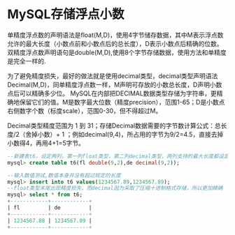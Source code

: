
# MySQL存储浮点小数

单精度浮点数的声明语法是float(M,D)，使用4字节储存数据，其中M表示浮点数允许的最大长度（小数点前和小数点后的总长度），D表示小数点后精确的位数。双精度浮点数声明语句是double(M,D),使用8个字节存储数据，使用方法和单精度是完全一样的.

为了避免精度损失，最好的做法就是使用decimal类型，decimal类型声明语法Decimal(M,D)，同单精度浮点数一样，M声明可存放的小数总长度，D声明小数点后可以精确多少位。  MySQL在内部把DECIMAL数据类型存储为字符串，更精确地保留它们的值。M是数字最大位数（精度precision），范围1-65；D是小数点右侧数字个数（标度scale），范围0-30，但不得超过M。

Decimal类型精度范围为 1 到 31；存储Decimal数据需要的字节数计算公式：总长度/2（舍掉小数）+ 1 ；例如decimal(9,4)，所占用的字节为9/2=4.5，直接去掉小数得4，再用4+1=5字节。

```sql
--新建表t6，设定两列，第一列float类型，第二列decimal类型，两列支持的最大长度都设定成9，小数点后支持两位
mysql> create table t6(fl double(9,2),de decimal(9,2));

--输入数值测试,数值本身并没有超过规定的长度
mysql> insert into t6 values(1234567.89,1234567.89);
--float类型末尾出现精度损失，而decimal因为采取了压缩十进制格式存储，所以更加精确
mysql> select * from t6;
+------------+------------+
| fl         | de         |
+------------+------------+
| 1234567.88 | 1234567.89 |
+------------+------------+
```
